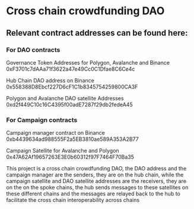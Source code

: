 # Cross chain crowdfunding DAO

## Relevant contract addresses can be found here:

### For DAO contracts
Governance Token Addresses for Polygon, Avalanche and Binance
0xF3701c7dAAa71f3622a47e49Cc0C1Dfae8C6Ce4c

Hub Chain DAO address on Binance 
0x558388D8Ebcf227D6cF1C1b8345754259800CA3F

Polygon and Avalanche DAO satellite Addresses
0xd2f449C10c16C4395f00adE7287f29db2fedeA45


### For Campaign contracts
Campaign manager contract on Binance
0xb4439634ad988555F2a5EB3810ae589A353A2B77

Campaign Satellite for Avalanche and Polygon
0x47A62Af19657263E3E0b60312f97F7464F70Ba35

This project is a cross chain crowdfunding DAO, the DAO address and the campaign manager are the senders, they are on the hub chain, while the campaign satellite and DAO satellite addresses are the receivers, they are on the on the spoke chains, the hub sends messages to these satellites on these different chains and the messages are relayed back to the hub to facilitate the cross chain interoperability across chains





